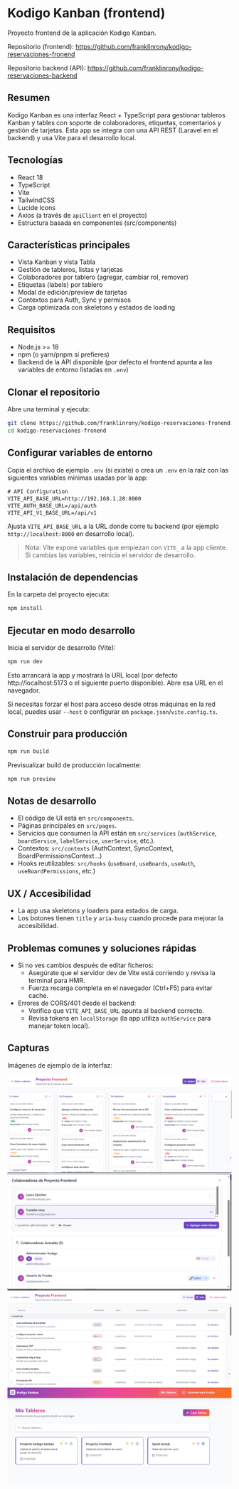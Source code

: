 # Kodigo Kanban (frontend)

Proyecto frontend de la aplicación Kodigo Kanban.

Repositorio  (frontend): https://github.com/franklinrony/kodigo-reservaciones-fronend

Repositorio backend (API): https://github.com/franklinrony/kodigo-reservaciones-backend

## Resumen

Kodigo Kanban es una interfaz React + TypeScript para gestionar tableros Kanban y tables con soporte de colaboradores, etiquetas, comentarios y gestión de tarjetas. Esta app se integra con una API REST (Laravel en el backend) y usa Vite para el desarrollo local.

## Tecnologías

- React 18
- TypeScript
- Vite
- TailwindCSS
- Lucide Icons
- Axios (a través de `apiClient` en el proyecto)
- Estructura basada en componentes (src/components)

## Características principales

- Vista Kanban y vista Tabla
- Gestión de tableros, listas y tarjetas
- Colaboradores por tablero (agregar, cambiar rol, remover)
- Etiquetas (labels) por tablero
- Modal de edición/preview de tarjetas
- Contextos para Auth, Sync y permisos
- Carga optimizada con skeletons y estados de loading

## Requisitos

- Node.js >= 18
- npm (o yarn/pnpm si prefieres)
- Backend de la API disponible (por defecto el frontend apunta a las variables de entorno listadas en `.env`)

## Clonar el repositorio

Abre una terminal y ejecuta:

```bash
git clone https://github.com/franklinrony/kodigo-reservaciones-fronend.git
cd kodigo-reservaciones-fronend
```

## Configurar variables de entorno

Copia el archivo de ejemplo `.env` (si existe) o crea un `.env` en la raíz con las siguientes variables mínimas usadas por la app:

```properties
# API Configuration
VITE_API_BASE_URL=http://192.168.1.28:8000
VITE_AUTH_BASE_URL=/api/auth
VITE_API_V1_BASE_URL=/api/v1
```

Ajusta `VITE_API_BASE_URL` a la URL donde corre tu backend (por ejemplo `http://localhost:8000` en desarrollo local).

> Nota: Vite expone variables que empiezan con `VITE_` a la app cliente. Si cambias las variables, reinicia el servidor de desarrollo.

## Instalación de dependencias

En la carpeta del proyecto ejecuta:

```bash
npm install
```

## Ejecutar en modo desarrollo

Inicia el servidor de desarrollo (Vite):

```bash
npm run dev
```

Esto arrancará la app y mostrará la URL local (por defecto http://localhost:5173 o el siguiente puerto disponible). Abre esa URL en el navegador.

Si necesitas forzar el host para acceso desde otras máquinas en la red local, puedes usar `--host` o configurar en `package.json`/`vite.config.ts`.

## Construir para producción

```bash
npm run build
```

Previsualizar build de producción localmente:

```bash
npm run preview
```

## Notas de desarrollo

- El código de UI está en `src/components`.
- Páginas principales en `src/pages`.
- Servicios que consumen la API están en `src/services` (`authService`, `boardService`, `labelService`, `userService`, etc.).
- Contextos: `src/contexts` (AuthContext, SyncContext, BoardPermissionsContext...)
- Hooks reutilizables: `src/hooks` (`useBoard`, `useBoards`, `useAuth`, `useBoardPermissions`, etc.)

## UX / Accesibilidad

- La app usa skeletons y loaders para estados de carga.
- Los botones tienen `title` y `aria-busy` cuando procede para mejorar la accesibilidad.

## Problemas comunes y soluciones rápidas

- Si no ves cambios después de editar ficheros:
  - Asegúrate que el servidor dev de Vite está corriendo y revisa la terminal para HMR.
  - Fuerza recarga completa en el navegador (Ctrl+F5) para evitar cache.
- Errores de CORS/401 desde el backend:
  - Verifica que `VITE_API_BASE_URL` apunta al backend correcto.
  - Revisa tokens en `localStorage` (la app utiliza `authService` para manejar token local).

## Capturas

Imágenes de ejemplo de la interfaz:

![Captura 1](capturas/1.png)
![Captura 2](capturas/2.png)
![Captura 3](capturas/3.png)
![Captura 4](capturas/4.png)



